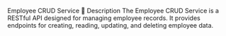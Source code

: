 Employee CRUD Service
📄 Description
The Employee CRUD Service is a RESTful API designed for managing employee records. It provides endpoints for creating, reading, updating, and deleting employee data.
